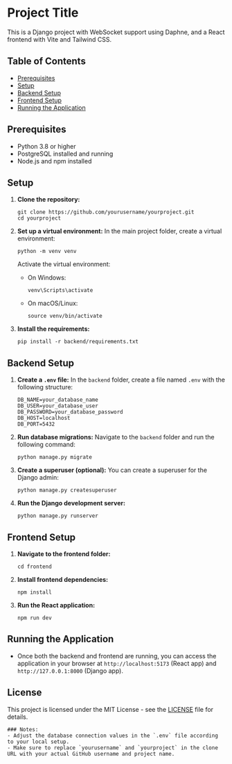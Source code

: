 # Project Title

This is a Django project with WebSocket support using Daphne, and a React frontend with Vite and Tailwind CSS.

## Table of Contents

- [Prerequisites](#prerequisites)
- [Setup](#setup)
- [Backend Setup](#backend-setup)
- [Frontend Setup](#frontend-setup)
- [Running the Application](#running-the-application)

## Prerequisites

- Python 3.8 or higher
- PostgreSQL installed and running
- Node.js and npm installed

## Setup

1. **Clone the repository:**
   ```
   git clone https://github.com/yourusername/yourproject.git
   cd yourproject
   ```

2. **Set up a virtual environment:**
   In the main project folder, create a virtual environment:
   ```
   python -m venv venv
   ```

   Activate the virtual environment:
   - On Windows:
     ```
     venv\Scripts\activate
     ```
   - On macOS/Linux:
     ```
     source venv/bin/activate
     ```

3. **Install the requirements:**
   ```
   pip install -r backend/requirements.txt
   ```

## Backend Setup

1. **Create a `.env` file:**
   In the `backend` folder, create a file named `.env` with the following structure:
   ```
   DB_NAME=your_database_name
   DB_USER=your_database_user
   DB_PASSWORD=your_database_password
   DB_HOST=localhost
   DB_PORT=5432
   ```

2. **Run database migrations:**
   Navigate to the `backend` folder and run the following command:
   ```
   python manage.py migrate
   ```

3. **Create a superuser (optional):**
   You can create a superuser for the Django admin:
   ```
   python manage.py createsuperuser
   ```

4. **Run the Django development server:**
   ```
   python manage.py runserver
   ```

## Frontend Setup

1. **Navigate to the frontend folder:**
   ```
   cd frontend
   ```

2. **Install frontend dependencies:**
   ```
   npm install
   ```

3. **Run the React application:**
   ```
   npm run dev
   ```

## Running the Application

- Once both the backend and frontend are running, you can access the application in your browser at `http://localhost:5173` (React app) and `http://127.0.0.1:8000` (Django app).

## License

This project is licensed under the MIT License - see the [LICENSE](LICENSE) file for details.
```
### Notes:
- Adjust the database connection values in the `.env` file according to your local setup.
- Make sure to replace `yourusername` and `yourproject` in the clone URL with your actual GitHub username and project name.
